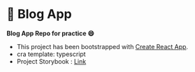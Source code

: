 # 📗 Blog App

**Blog App Repo for practice 😄**

- This project has been bootstrapped with [Create React App](https://github.com/facebook/create-react-app).
- cra template: typescript
- Project Storybook : [Link](https://master--5f4c90fc1e8b2d00222ba336.chromatic.com/)
